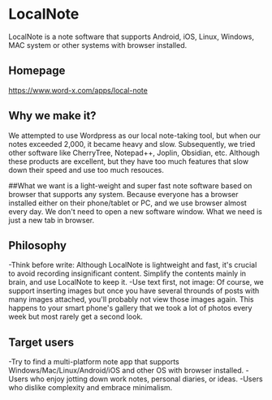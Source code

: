 # LocalNote
LocalNote is a note software that supports Android, iOS, Linux, Windows, MAC system or other systems with browser installed.
## Homepage
https://www.word-x.com/apps/local-note
## Why we make it?
We attempted to use Wordpress as our local note-taking tool, but when our notes exceeded 2,000, it became heavy and slow. Subsequently, we tried other software like CherryTree, Notepad++, Joplin, Obsidian, etc. Although these products are excellent, but they have too much features that slow down their speed and use too much resouces.

##What we want is a light-weight and super fast note software based on browser that supports any system. Because everyone has a browser installed either on their phone/tablet or PC, and we use browser almost every day. We don't need to open a new software window. What we need is just a new tab in browser.

## Philosophy
-Think before write: Although LocalNote is lightweight and fast, it's crucial to avoid recording insignificant content. Simplify the contents mainly in brain, and use LocalNote to keep it.
-Use text first, not image: Of course, we support inserting images but once you have several throunds of posts with many images attached, you'll probably not view those images again. This happens to your smart phone's gallery that we took a lot of photos every week but most rarely get a second look. 

## Target users
-Try to find a multi-platform note app that supports Windows/Mac/Linux/Android/iOS and other OS with browser installed.
-Users who enjoy jotting down work notes, personal diaries, or ideas.
-Users who dislike complexity and embrace minimalism.

